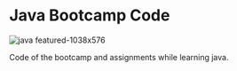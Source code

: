 # Java Bootcamp Code
![java featured-1038x576](https://user-images.githubusercontent.com/69577224/150575705-c5b64c9b-5aa9-443b-85f9-ddd27809b96c.jpg)


Code of the bootcamp and assignments while learning java.
